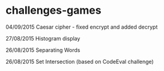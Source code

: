 # challenges-games
04/09/2015 Caesar cipher - fixed encrypt and added decrypt

27/08/2015 Histogram display

26/08/2015 Separating Words

26/08/2015 Set Intersection (based on CodeEval challenge)
